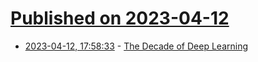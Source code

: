 # [Published on 2023-04-12](index.md)

* [2023-04-12, 17:58:33](https://lobste.rs/s/6immx1/decade_deep_learning) - [The Decade of Deep Learning](https://bmk.sh/2019/12/31/The-Decade-of-Deep-Learning/)
